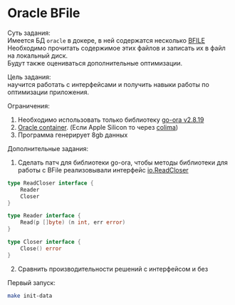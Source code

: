 # Oracle BFile

Суть задания:  
Имеется БД `oracle` в докере, в ней содержатся несколько [BFILE](https://docs.oracle.com/en/database/oracle/oracle-database/21/adlob/BFILEs.html)  
Необходимо прочитать содержимое этих файлов и записать их в файл на локальный диск.  
Будут также оцениваться дополнительные оптимизации.  
  
Цель задания:   
научится работать с интерфейсами и получить навыки работы по оптимизации приложения.  
  
Ограничения:  
1. Необходимо использовать только библиотеку [go-ora v2.8.19](https://github.com/sijms/go-ora/releases/tag/v2.8.19)  
2. [Oracle container](https://hub.docker.com/r/gvenzl/oracle-xe). (Если Apple Silicon то через [colima](https://github.com/abiosoft/colima))  
3. Программа генерирует 8gb данных  
  
Дополнительные задания:  
1. Сделать патч для библиотеки go-ora, чтобы методы библиотеки для работы с BFile реализовывали интерфейс [io.ReadCloser](https://pkg.go.dev/io#ReadCloser)
```go
type ReadCloser interface {
	Reader
	Closer
}

type Reader interface {
	Read(p []byte) (n int, err error)
}

type Closer interface {
	Close() error
}
```
2. Сравнить производительности решений с интерфейсом и без  
  
Первый запуск:  
```bash
make init-data
```
